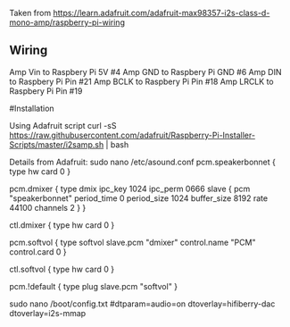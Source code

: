 Taken from https://learn.adafruit.com/adafruit-max98357-i2s-class-d-mono-amp/raspberry-pi-wiring

## Wiring
Amp Vin to Raspbery Pi 5V #4
Amp GND to Raspbery Pi GND #6
Amp DIN to Raspbery Pi Pin #21
Amp BCLK to Raspbery Pi Pin #18
Amp LRCLK to Raspbery Pi Pin #19

#Installation

Using Adafruit script
curl -sS https://raw.githubusercontent.com/adafruit/Raspberry-Pi-Installer-Scripts/master/i2samp.sh | bash

Details from Adafruit:
sudo nano /etc/asound.conf
pcm.speakerbonnet {
   type hw card 0
}

pcm.dmixer {
   type dmix
   ipc_key 1024
   ipc_perm 0666
   slave {
     pcm "speakerbonnet"
     period_time 0
     period_size 1024
     buffer_size 8192
     rate 44100
     channels 2
   }
}

ctl.dmixer {
    type hw card 0
}

pcm.softvol {
    type softvol
    slave.pcm "dmixer"
    control.name "PCM"
    control.card 0
}

ctl.softvol {
    type hw card 0
}

pcm.!default {
    type             plug
    slave.pcm       "softvol"
}


sudo nano /boot/config.txt
#dtparam=audio=on
dtoverlay=hifiberry-dac
dtoverlay=i2s-mmap

